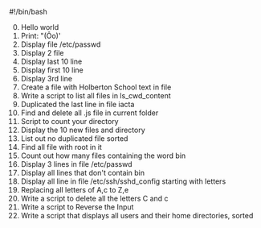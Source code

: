 #!/bin/bash

0.  Hello world
1.  Print: "(Ôo)'
2.  Display file /etc/passwd
3.  Display 2 file
4.  Display last 10 line
5.  Display first 10 line
6.  Display 3rd line
7.  Create a file with Holberton School text in file
8.  Write a script to list all files in ls_cwd_content
9.  Duplicated the last line in file iacta
10. Find and delete all .js file in current folder
11. Script to count your directory
12. Display the 10 new files and directory
13. List out no duplicated file sorted
14. Find all file with root in it
15. Count out how many files containing the word bin
16. Display 3 lines in file /etc/passwd
17. Display all lines that don't contain bin
18. Display all line in file /etc/ssh/sshd_config starting with letters
19. Replacing all letters of A,c to Z,e
20. Write a script to delete all the letters C and c
21. Write a script to Reverse the Input
22. Write a script that displays all users and their home directories, sorted
